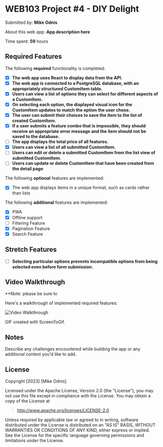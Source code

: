 # WEB103 Project #4 - DIY Delight

Submitted by: **Mike Odnis**

About this web app: **App description here**

Time spent: **59** hours

## Required Features

The following **required** functionality is completed:

<!-- Make sure to check off completed functionality below -->
- [x] **The web app uses React to display data from the API.**
- [x] **The web app is connected to a PostgreSQL database, with an appropriately structured CustomItem table.**
- [x] **Users can view a list of options they can select for different aspects of a CustomItem.**
- [x] **On selecting each option, the displayed visual icon for the CustomItem updates to match the option the user chose.**
- [x] **The user can submit their choices to save the item to the list of created CustomItem.**
- [x] **If a user submits a feature combo that is impossible, they should receive an appropriate error message and the item should not be saved to the database.**
- [ ] **The app displays the total price of all features.**
- [x] **Users can view a list of all submitted CustomItem.**
- [ ] **Users can edit or delete a submitted CustomItem from the list view of submitted CustomItem.**
- [ ] **Users can update or delete CustomItem that have been created from the detail page**

The following **optional** features are implemented:

- [x] The web app displays items in a unique format, such as cards rather than lists

The following **additional** features are implemented:

- [x] PWA
- [x] Offline support
- [ ] Filtering Feature
- [x] Pagination Feature
- [x] Search Feature

## Stretch Features

- [ ] **Selecting particular options prevents incompatible options from being selected even before form submission.**

## Video Walkthrough

**Note: please be sure to

Here's a walkthrough of implemented required features:

<img src='https://i.imgur.com/a/XHRjRsw.gif' title='Video Walkthrough' width='' alt='Video Walkthrough' />

GIF created with ScreenToGif.

## Notes

Describe any challenges encountered while building the app or any additional context you'd like to add.

## License

Copyright [2023] [Mike Odnis]

Licensed under the Apache License, Version 2.0 (the "License"); you may not use this file except in compliance with the License. You may obtain a copy of the License at

> <http://www.apache.org/licenses/LICENSE-2.0>

Unless required by applicable law or agreed to in writing, software distributed under the License is distributed on an "AS IS" BASIS, WITHOUT WARRANTIES OR CONDITIONS OF ANY KIND, either express or implied. See the License for the specific language governing permissions and limitations under the License.
